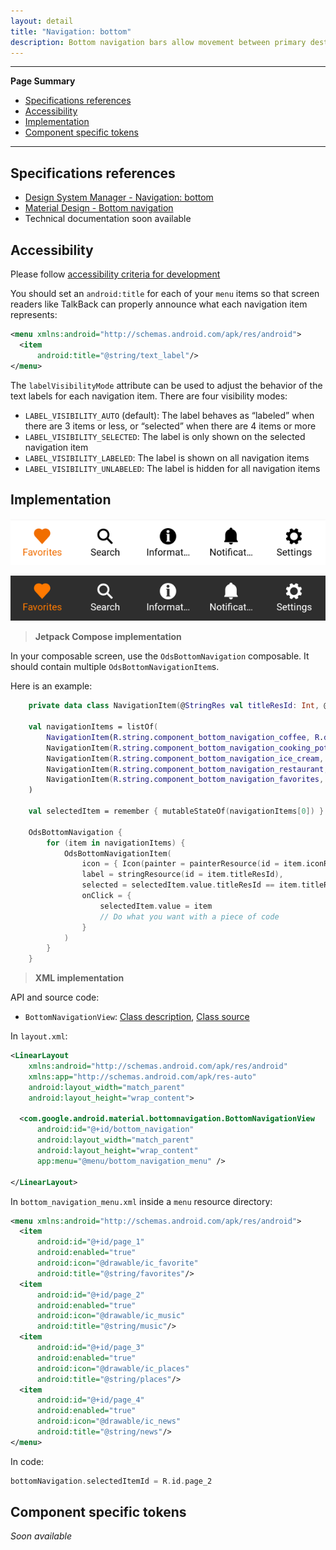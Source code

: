 ```yaml
---
layout: detail
title: "Navigation: bottom"
description: Bottom navigation bars allow movement between primary destinations in an app.
---
```


---

**Page Summary**

* [Specifications references](#specifications-references)
* [Accessibility](#accessibility)
* [Implementation](#implementation)
* [Component specific tokens](#component-specific-tokens)

---

## Specifications references

- [Design System Manager - Navigation: bottom](https://system.design.orange.com/0c1af118d/p/042eb8-navigation-bottom/b/30078d)
- [Material Design - Bottom navigation](https://material.io/components/bottom-navigation)
- Technical documentation soon available

## Accessibility

Please follow [accessibility criteria for development](https://a11y-guidelines.orange.com/en/mobile/android/development/)

You should set an `android:title` for each of your `menu` items so that screen
readers like TalkBack can properly announce what each navigation item
represents:

```xml
<menu xmlns:android="http://schemas.android.com/apk/res/android">
  <item
      android:title="@string/text_label"/>
</menu>
```

The `labelVisibilityMode` attribute can be used to adjust the behavior of the
text labels for each navigation item. There are four visibility modes:

*   `LABEL_VISIBILITY_AUTO` (default): The label behaves as “labeled” when there
    are 3 items or less, or “selected” when there are 4 items or more
*   `LABEL_VISIBILITY_SELECTED`: The label is only shown on the selected
    navigation item
*   `LABEL_VISIBILITY_LABELED`: The label is shown on all navigation items
*   `LABEL_VISIBILITY_UNLABELED`: The label is hidden for all navigation items

## Implementation

  ![BottomNavigation light](images/bottom_navigation_light.png)

  ![BottomNavigation dark](images/bottom_navigation_dark.png)

> **Jetpack Compose implementation**

In your composable screen, use the `OdsBottomNavigation` composable. It should contain multiple `OdsBottomNavigationItem`s.

Here is an example:

```kotlin
    private data class NavigationItem(@StringRes val titleResId: Int, @DrawableRes val iconResId: Int)

    val navigationItems = listOf(
        NavigationItem(R.string.component_bottom_navigation_coffee, R.drawable.ic_coffee),
        NavigationItem(R.string.component_bottom_navigation_cooking_pot, R.drawable.ic_cooking_pot),
        NavigationItem(R.string.component_bottom_navigation_ice_cream, R.drawable.ic_ice_cream),
        NavigationItem(R.string.component_bottom_navigation_restaurant, R.drawable.ic_restaurant),
        NavigationItem(R.string.component_bottom_navigation_favorites, R.drawable.ic_heart)
    )

    val selectedItem = remember { mutableStateOf(navigationItems[0]) }

    OdsBottomNavigation {
        for (item in navigationItems) {
            OdsBottomNavigationItem(
                icon = { Icon(painter = painterResource(id = item.iconResId), contentDescription = null) }, // contentDescription is null cause TalkBack already read the item's title
                label = stringResource(id = item.titleResId),
                selected = selectedItem.value.titleResId == item.titleResId,
                onClick = {
                    selectedItem.value = item
                    // Do what you want with a piece of code
                }
            )
        }
    }
```

> **XML implementation**

API and source code:

*   `BottomNavigationView`: [Class description](https://developer.android.com/reference/com/google/android/material/bottomnavigation/BottomNavigationView), [Class source](https://github.com/material-components/material-components-android/tree/master/lib/java/com/google/android/material/bottomnavigation/BottomNavigationView.java)

In `layout.xml`:

```xml
<LinearLayout
    xmlns:android="http://schemas.android.com/apk/res/android"
    xmlns:app="http://schemas.android.com/apk/res-auto"
    android:layout_width="match_parent"
    android:layout_height="wrap_content">

  <com.google.android.material.bottomnavigation.BottomNavigationView
      android:id="@+id/bottom_navigation"
      android:layout_width="match_parent"
      android:layout_height="wrap_content"
      app:menu="@menu/bottom_navigation_menu" />

</LinearLayout>
```

In `bottom_navigation_menu.xml` inside a `menu` resource directory:

```xml
<menu xmlns:android="http://schemas.android.com/apk/res/android">
  <item
      android:id="@+id/page_1"
      android:enabled="true"
      android:icon="@drawable/ic_favorite"
      android:title="@string/favorites"/>
  <item
      android:id="@+id/page_2"
      android:enabled="true"
      android:icon="@drawable/ic_music"
      android:title="@string/music"/>
  <item
      android:id="@+id/page_3"
      android:enabled="true"
      android:icon="@drawable/ic_places"
      android:title="@string/places"/>
  <item
      android:id="@+id/page_4"
      android:enabled="true"
      android:icon="@drawable/ic_news"
      android:title="@string/news"/>
</menu>
```

In code:

```kotlin
bottomNavigation.selectedItemId = R.id.page_2
```

## Component specific tokens

_Soon available_
